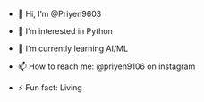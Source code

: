 - 👋 Hi, I’m @Priyen9603
- 👀 I’m interested in Python
- 🌱 I’m currently learning AI/ML
- 📫 How to reach me: @priyen9106 on instagram
  
- ⚡ Fun fact: Living

<!---
Priyen9603/Priyen9603 is a ✨ special ✨ repository because its `README.md` (this file) appears on your GitHub profile.
You can click the Preview link to take a look at your changes.
--->
